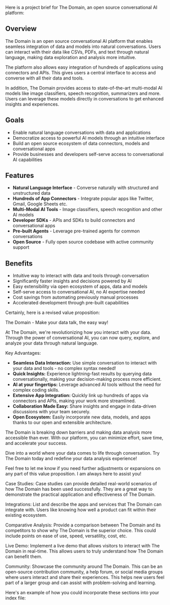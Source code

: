 Here is a project brief for The Domain, an open source conversational AI platform:

## Overview

The Domain is an open source conversational AI platform that enables seamless integration of data and models into natural conversations. Users can interact with their data like CSVs, PDFs, and text through natural language, making data exploration and analysis more intuitive. 

The platform also allows easy integration of hundreds of applications using connectors and APIs. This gives users a central interface to access and converse with all their data and tools.

In addition, The Domain provides access to state-of-the-art multi-modal AI models like image classifiers, speech recognition, summarizers and more. Users can leverage these models directly in conversations to get enhanced insights and experiences.

## Goals

- Enable natural language conversations with data and applications 
- Democratize access to powerful AI models through an intuitive interface
- Build an open source ecosystem of data connectors, models and conversational apps
- Provide businesses and developers self-serve access to conversational AI capabilities  

## Features

- **Natural Language Interface** - Converse naturally with structured and unstructured data
- **Hundreds of App Connectors** - Integrate popular apps like Twitter, Gmail, Google Sheets etc.
- **Multi-Modal AI Tools** - Image classifiers, speech recognition and other AI models 
- **Developer SDKs** - APIs and SDKs to build connectors and conversational apps 
- **Pre-built Agents** - Leverage pre-trained agents for common conversations
- **Open Source** - Fully open source codebase with active community support

## Benefits

- Intuitive way to interact with data and tools through conversation
- Significantly faster insights and decisions powered by AI
- Easy extensibility via open ecosystem of apps, data and models
- Self-serve access to conversational AI, no AI expertise needed
- Cost savings from automating previously manual processes
- Accelerated development through pre-built capabilities



Certainly, here is a revised value proposition:

The Domain - Make your data talk, the easy way!

At The Domain, we're revolutionizing how you interact with your data. Through the power of conversational AI, you can now query, explore, and analyze your data through natural language.

Key Advantages:

- **Seamless Data Interaction:** Use simple conversation to interact with your data and tools - no complex syntax needed!
- **Quick Insights:** Experience lightning-fast results by querying data conversationally, making your decision-making process more efficient.
- **AI at your fingertips:** Leverage advanced AI tools without the need for complex coding skills.
- **Extensive App Integration:** Quickly link up hundreds of apps via connectors and APIs, making your work more streamlined.
- **Collaboration Made Easy:** Share insights and engage in data-driven discussions with your team securely.
- **Open Ecosystem:** Easily incorporate new data, models, and apps thanks to our open and extensible architecture.

The Domain is breaking down barriers and making data analysis more accessible than ever. With our platform, you can minimize effort, save time, and accelerate your success.

Dive into a world where your data comes to life through conversation. Try The Domain today and redefine your data analysis experience!

Feel free to let me know if you need further adjustments or expansions on any part of this value proposition. I am always here to assist you!





Case Studies: Case studies can provide detailed real-world scenarios of how The Domain has been used successfully. They are a great way to demonstrate the practical application and effectiveness of The Domain.

Integrations: List and describe the apps and services that The Domain can integrate with. Users like knowing how well a product can fit within their existing ecosystem.

Comparative Analysis: Provide a comparison between The Domain and its competitors to show why The Domain is the superior choice. This could include points on ease of use, speed, versatility, cost, etc.

Live Demo: Implement a live demo that allows visitors to interact with The Domain in real-time. This allows users to truly understand how The Domain can benefit them.

Community: Showcase the community around The Domain. This can be an open-source contribution community, a help forum, or social media groups where users interact and share their experiences. This helps new users feel part of a larger group and can assist with problem-solving and learning.

Here's an example of how you could incorporate these sections into your index file: